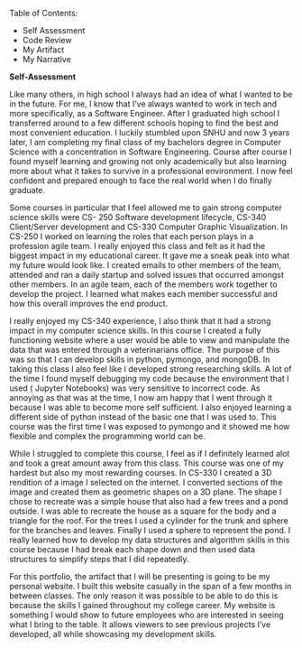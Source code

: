 Table of Contents:
- Self Assessment
- Code Review
- My Artifact
- My Narrative

**Self-Assessment**

Like many others, in high school I always had an idea of what I wanted to be in the future. For me, I know that I’ve always wanted to work in tech and more specifically, as a Software Engineer. After I graduated high school I transferred around to a few different schools hoping to find the best and most convenient education. I luckily stumbled upon SNHU and now 3 years later, I am completing my final class of my bachelors degree in Computer Science with a concentration in Software Engineering. Course after course I found myself learning and growing not only academically but also learning more about what it takes to survive in a professional environment. I now feel confident and prepared enough to face the real world when I do finally graduate. 

Some courses in particular that I feel allowed me to  gain strong computer science skills were CS- 250 Software development lifecycle, CS-340 Client/Server development and CS-330 Computer Graphic Visualization. In CS-250 I worked on  learning the roles that each person plays in a profession agile team. I really enjoyed this class and felt as it had the biggest  impact in my educational career. It gave me a sneak peak into what my future would look like. I created emails to other members of the team, attended and ran a daily startup and solved issues that occurred amongst other members. In an agile team, each of the members work together to develop the project. I learned what makes each member successful and how this overall improves the end product.  

I really enjoyed my CS-340 experience, I also think that it had a strong impact in my computer science skills. In this course I created a fully functioning website where a user would be able to view and manipulate the data that was entered through a veterinarians office. The purpose of this was so that I can develop skills in python, pymongo, and mongoDB. In taking this class I also feel like I developed strong researching skills. A lot of the time I found myself debugging my code because the environment that I used ( Jupyter Notebooks) was very sensitive to incorrect code. As annoying as that was at the time, I now am happy that I went through it because I was able to become more self sufficient. I also enjoyed learning a different side of python instead of the basic one that I was used to. This course was the first time I was exposed to pymongo and it showed me how flexible and complex the programming world can be.

While I struggled to complete this course, I feel as if I definitely learned alot and took a great amount away from this class. This course was one of my hardest but also my most rewarding courses. In CS-330 I created a 3D rendition of a image I selected on the internet. I converted sections of the image and created them as geometric shapes on a 3D plane. The shape I chose to recreate was a simple house that also had a few trees and a pond outside. I was able to recreate the house as a square for the body and a triangle for the roof. For the trees I used a cylinder for the trunk and sphere for the branches and leaves. Finally I used a sphere to represent the pond. I really learned how to develop my data structures and algorithm skills in this course because I had break each shape down and then used data structures to simplify steps that I did repeatedly. 

For this portfolio, the artifact that I will be presenting is going to be my personal website. I built this website casually in the span of a few months in between classes. The only reason it was possible to be able to do this is because the skills I gained throughout my college career. My website is something I would show to future employees who are interested in seeing what I bring to the table. It allows viewers to see previous projects I’ve developed, all while showcasing my development skills. 

